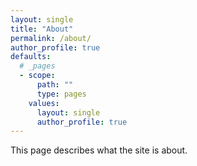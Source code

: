 ```yaml
---
layout: single
title: "About"
permalink: /about/
author_profile: true
defaults:
  # _pages
  - scope:
      path: ""
      type: pages
    values:
      layout: single
      author_profile: true
---
```


This page describes what the site is about.